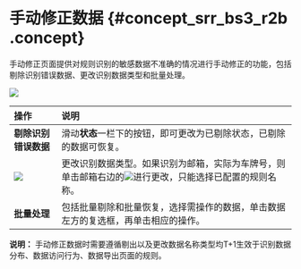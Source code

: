 # 手动修正数据 {#concept_srr_bs3_r2b .concept}

手动修正页面提供对规则识别的敏感数据不准确的情况进行手动修正的功能，包括剔除识别错误数据、更改识别数据类型和批量处理。

![](http://static-aliyun-doc.oss-cn-hangzhou.aliyuncs.com/assets/img/17059/15415690838853_zh-CN.png)

|操作|说明|
|:-|:-|
|**剔除识别错误数据**|滑动**状态**一栏下的按钮，即可更改为已剔除状态，已剔除的数据可恢复。|
|![](http://static-aliyun-doc.oss-cn-hangzhou.aliyuncs.com/assets/img/17059/15415690838854_zh-CN.png)|更改识别数据类型。如果识别为邮箱，实际为车牌号，则单击邮箱右边的![](http://static-aliyun-doc.oss-cn-hangzhou.aliyuncs.com/assets/img/17059/15415690838854_zh-CN.png)进行更改，只能选择已配置的规则名称。|
|**批量处理**|包括批量剔除和批量恢复，选择需操作的数据，单击数据左方的复选框，再单击相应的操作。|

**说明：** 手动修正数据时需要遵循剔出以及更改数据名称类型均T+1生效于识别数据分布、数据访问行为、数据导出页面的规则。

